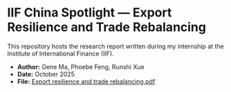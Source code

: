 # IIF China Spotlight — Export Resilience and Trade Rebalancing

This repository hosts the research report written during my internship at the Institute of International Finance (IIF).

- **Author:** Gene Ma, Phoebe Feng, Runshi Xue  
- **Date:** October 2025  
- **File:** [Export resilience and trade rebalancing.pdf](./Export%20resilience%20and%20trade%20rebalancing.pdf)
